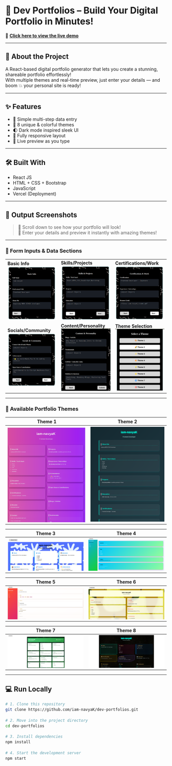 # 🚀 Dev Portfolios – Build Your Digital Portfolio in Minutes!

🔗 **[Click here to view the live demo](https://dev-portfolios-one.vercel.app)**

---

## 🧠 About the Project

A React-based digital portfolio generator that lets you create a stunning, shareable portfolio effortlessly!  
With multiple themes and real-time preview, just enter your details — and boom 💥 your personal site is ready!

---

## ✨ Features

- 🎯 Simple multi-step data entry  
- 🎨 8 unique & colorful themes  
- 🌓 Dark mode inspired sleek UI  
- 📱 Fully responsive layout  
- 🔄 Live preview as you type  

---

## 🛠️ Built With

- React JS  
- HTML + CSS + Bootstrap  
- JavaScript  
- Vercel (Deployment)  

---

## 📸 Output Screenshots

> 🔽 Scroll down to see how your portfolio will look!  
> 🎉 Enter your details and preview it instantly with amazing themes!

---

### 🧾 Form Inputs & Data Sections

<table>
  <tr>
    <td><b>Basic Info</b><br><img src="./output-dev-portfolios/basic-info.png" width="300"/></td>
    <td><b>Skills/Projects</b><br><img src="./output-dev-portfolios/skills-projects.png" width="300"/></td>
    <td><b>Certifications/Work</b><br><img src="./output-dev-portfolios/certifications-work.png" width="300"/></td>
  </tr>
  <tr>
    <td><b>Socials/Community</b><br><img src="./output-dev-portfolios/socials-community.png" width="300"/></td>
    <td><b>Content/Personality</b><br><img src="./output-dev-portfolios/content-personality.png" width="300"/></td>
    <td><b>Theme Selection</b><br><img src="./output-dev-portfolios/select%20a%20theme.png" width="300"/></td>
  </tr>
</table>

---

### 🎨 Available Portfolio Themes

| Theme 1 | Theme 2 |
|--------|--------|
| ![](./output-dev-portfolios/theme1.png) | ![](./output-dev-portfolios/theme2.png) |

| Theme 3 | Theme 4 |
|--------|--------|
| ![](./output-dev-portfolios/theme3.png) | ![](./output-dev-portfolios/theme4.png) |

| Theme 5 | Theme 6 |
|--------|--------|
| ![](./output-dev-portfolios/theme5.png) | ![](./output-dev-portfolios/theme6.png) |

| Theme 7 | Theme 8 |
|--------|--------|
| ![](./output-dev-portfolios/theme7.png) | ![](./output-dev-portfolios/theme8.png) |

---

## 💻 Run Locally

```bash
# 1. Clone this repository
git clone https://github.com/iam-navyaK/dev-portfolios.git

# 2. Move into the project directory
cd dev-portfolios

# 3. Install dependencies
npm install

# 4. Start the development server
npm start
